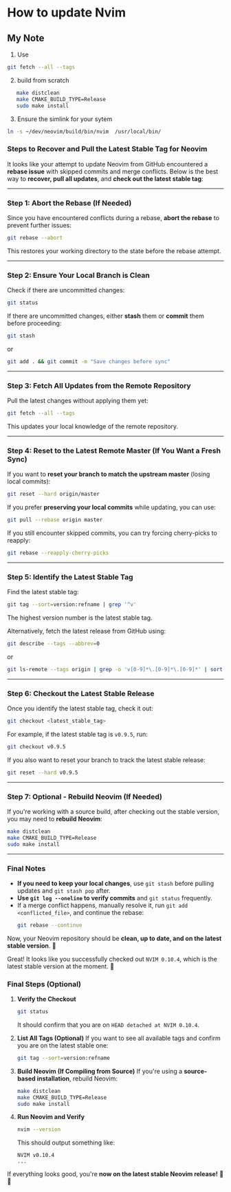 # How to update Nvim

## My Note

1. Use

```sh
git fetch --all --tags
```

2. build from scratch

```sh
   make distclean
   make CMAKE_BUILD_TYPE=Release
   sudo make install
```
3. Ensure the simlink for your sytem

```sh
ln -s ~/dev/neovim/build/bin/nvim  /usr/local/bin/
```
### Steps to Recover and Pull the Latest Stable Tag for Neovim

It looks like your attempt to update Neovim from GitHub encountered a **rebase
issue** with skipped commits and merge conflicts. Below is the best way to
**recover, pull all updates**, and **check out the latest stable tag**:

---

### **Step 1: Abort the Rebase (If Needed)**

Since you have encountered conflicts during a rebase, **abort the rebase** to prevent further issues:

```sh
git rebase --abort
```

This restores your working directory to the state before the rebase attempt.

---

### **Step 2: Ensure Your Local Branch is Clean**

Check if there are uncommitted changes:

```sh
git status
```

If there are uncommitted changes, either **stash** them or **commit** them before proceeding:

```sh
git stash
```

or

```sh
git add . && git commit -m "Save changes before sync"
```

---

### **Step 3: Fetch All Updates from the Remote Repository**

Pull the latest changes without applying them yet:

```sh
git fetch --all --tags
```

This updates your local knowledge of the remote repository.

---

### **Step 4: Reset to the Latest Remote Master (If You Want a Fresh Sync)**

If you want to **reset your branch to match the upstream master** (losing local commits):

```sh
git reset --hard origin/master
```

If you prefer **preserving your local commits** while updating, you can use:

```sh
git pull --rebase origin master
```

If you still encounter skipped commits, you can try forcing cherry-picks to reapply:

```sh
git rebase --reapply-cherry-picks
```

---

### **Step 5: Identify the Latest Stable Tag**

Find the latest stable tag:

```sh
git tag --sort=version:refname | grep '^v'
```

The highest version number is the latest stable tag.

Alternatively, fetch the latest release from GitHub using:

```sh
git describe --tags --abbrev=0
```

or

```sh
git ls-remote --tags origin | grep -o 'v[0-9]*\.[0-9]*\.[0-9]*' | sort -V | tail -n 1
```

---

### **Step 6: Checkout the Latest Stable Release**

Once you identify the latest stable tag, check it out:

```sh
git checkout <latest_stable_tag>
```

For example, if the latest stable tag is `v0.9.5`, run:

```sh
git checkout v0.9.5
```

If you also want to reset your branch to track the latest stable release:

```sh
git reset --hard v0.9.5
```

---

### **Step 7: Optional - Rebuild Neovim (If Needed)**

If you're working with a source build, after checking out the stable version, you may need to **rebuild Neovim**:

```sh
make distclean
make CMAKE_BUILD_TYPE=Release
sudo make install
```

---

### **Final Notes**

- **If you need to keep your local changes**, use `git stash` before pulling updates and `git stash pop` after.
- **Use `git log --oneline` to verify commits** and `git status` frequently.
- If a merge conflict happens, manually resolve it, run `git add <conflicted_file>`, and continue the rebase:
  ```sh
  git rebase --continue
  ```

Now, your Neovim repository should be **clean, up to date, and on the latest stable version**. 🚀

Great! It looks like you successfully checked out `NVIM 0.10.4`, which is the latest stable version at the moment. 🎉

### **Final Steps (Optional)**

1. **Verify the Checkout**

   ```sh
   git status
   ```

   It should confirm that you are on `HEAD detached at NVIM 0.10.4`.

2. **List All Tags (Optional)**
   If you want to see all available tags and confirm you are on the latest stable one:

   ```sh
   git tag --sort=version:refname
   ```

3. **Build Neovim (If Compiling from Source)**
   If you're using a **source-based installation**, rebuild Neovim:

   ```sh
   make distclean
   make CMAKE_BUILD_TYPE=Release
   sudo make install
   ```

4. **Run Neovim and Verify**
   ```sh
   nvim --version
   ```
   This should output something like:
   ```
   NVIM v0.10.4
   ...
   ```

If everything looks good, you're **now on the latest stable Neovim release!** 🚀🎉

